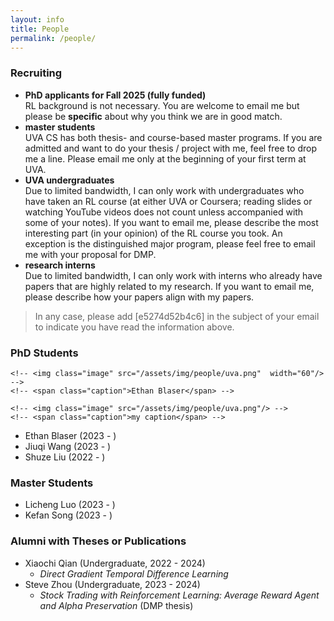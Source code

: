 ```yaml
---
layout: info
title: People 
permalink: /people/
---
```


### Recruiting

* **PhD applicants for Fall 2025 (fully funded)**  
RL background is not necessary. You are welcome to email me but please be **specific** about why you think we are in good match.
* **master students**  
UVA CS has both thesis- and course-based master programs. If you are admitted and want to do your thesis / project with me, feel free to drop me a line. 
Please email me only at the beginning of your first term at UVA.
* **UVA undergraduates**  
Due to limited bandwidth, I can only work with undergraduates who have taken an RL course (at either UVA or Coursera; reading slides or watching YouTube videos does not count unless accompanied with some of your notes).
If you want to email me, please describe the most interesting part (in your opinion) of the RL course you took.
An exception is the distinguished major program, please feel free to email me with your proposal for DMP.
* **research interns**   
Due to limited bandwidth, I can only work with interns who already have papers that are highly related to my research.
If you want to email me, please describe how your papers align with my papers.

> In any case, please add [e5274d52b4c6] in the subject of your email to indicate you have read the information above.

### PhD Students
<!-- <ul> -->
  <!-- <li class="people_container"> -->
    <!-- <img class="image" src="/assets/img/people/uva.png"  width="60"/> -->
    <!-- <span class="caption">Ethan Blaser</span> -->
  <!-- </li> -->
  <!-- <li class="people_container"> -->
    <!-- <img class="image" src="/assets/img/people/uva.png"/> -->
    <!-- <span class="caption">my caption</span> -->
  <!-- </li> -->
<!-- </ul> -->

* Ethan Blaser (2023 - )
* Jiuqi Wang (2023 - )
* Shuze Liu (2022 - )

### Master Students
* Licheng Luo (2023 - )
* Kefan Song (2023 - )

### Alumni with Theses or Publications
* Xiaochi Qian (Undergraduate, 2022 - 2024)
    - *Direct Gradient Temporal Difference Learning*
* Steve Zhou (Undergraduate, 2023 - 2024)
    - *Stock Trading with Reinforcement Learning: Average Reward Agent and Alpha Preservation* (DMP thesis)
